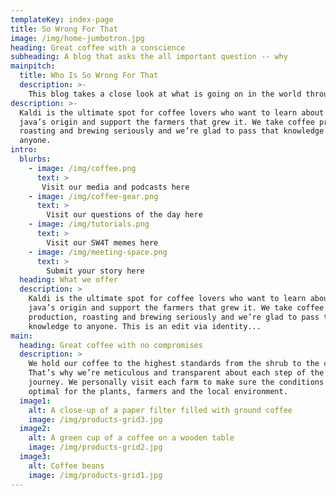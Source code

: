 ```yaml
---
templateKey: index-page
title: So Wrong For That
image: /img/home-jumbotron.jpg
heading: Great coffee with a conscience
subheading: A blog that asks the all important question -- why
mainpitch:
  title: Who Is So Wrong For That
  description: >-
    This blog takes a close look at what is going on in the world through the lens of common sense
description: >-
  Kaldi is the ultimate spot for coffee lovers who want to learn about their
  java’s origin and support the farmers that grew it. We take coffee production,
  roasting and brewing seriously and we’re glad to pass that knowledge to
  anyone.
intro:
  blurbs:
    - image: /img/coffee.png
      text: >
       Visit our media and podcasts here
    - image: /img/coffee-gear.png
      text: >
        Visit our questions of the day here
    - image: /img/tutorials.png
      text: >
        Visit our SW4T memes here
    - image: /img/meeting-space.png
      text: >
        Submit your story here
  heading: What we offer
  description: >
    Kaldi is the ultimate spot for coffee lovers who want to learn about their
    java’s origin and support the farmers that grew it. We take coffee
    production, roasting and brewing seriously and we’re glad to pass that
    knowledge to anyone. This is an edit via identity...
main:
  heading: Great coffee with no compromises
  description: >
    We hold our coffee to the highest standards from the shrub to the cup.
    That’s why we’re meticulous and transparent about each step of the coffee’s
    journey. We personally visit each farm to make sure the conditions are
    optimal for the plants, farmers and the local environment.
  image1:
    alt: A close-up of a paper filter filled with ground coffee
    image: /img/products-grid3.jpg
  image2:
    alt: A green cup of a coffee on a wooden table
    image: /img/products-grid2.jpg
  image3:
    alt: Coffee beans
    image: /img/products-grid1.jpg
---
```

